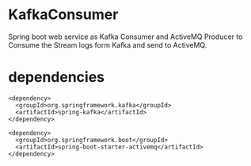 # KafkaConsumer


Spring boot web service as Kafka Consumer and ActiveMQ Producer to Consume the Stream logs form Kafka and send to ActiveMQ.

# dependencies

```
<dependency>
  <groupId>org.springframework.kafka</groupId>
  <artifactId>spring-kafka</artifactId>
</dependency>

<dependency>
  <groupId>org.springframework.boot</groupId>
  <artifactId>spring-boot-starter-activemq</artifactId>
</dependency>

```

